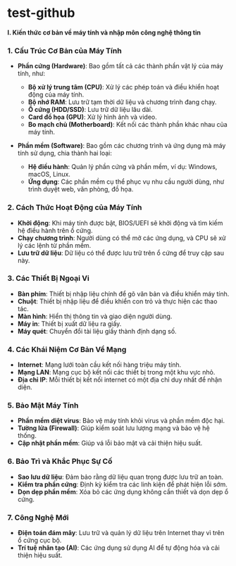 # test-github
**I. Kiến thức cơ bản về máy tính và nhập môn công nghệ thông tin**

### 1. **Cấu Trúc Cơ Bản của Máy Tính**
- **Phần cứng (Hardware)**: Bao gồm tất cả các thành phần vật lý của máy tính, như:
  - **Bộ xử lý trung tâm (CPU)**: Xử lý các phép toán và điều khiển hoạt động của máy tính.
  - **Bộ nhớ RAM**: Lưu trữ tạm thời dữ liệu và chương trình đang chạy.
  - **Ổ cứng (HDD/SSD)**: Lưu trữ dữ liệu lâu dài.
  - **Card đồ họa (GPU)**: Xử lý hình ảnh và video.
  - **Bo mạch chủ (Motherboard)**: Kết nối các thành phần khác nhau của máy tính.

- **Phần mềm (Software)**: Bao gồm các chương trình và ứng dụng mà máy tính sử dụng, chia thành hai loại:
  - **Hệ điều hành**: Quản lý phần cứng và phần mềm, ví dụ: Windows, macOS, Linux.
  - **Ứng dụng**: Các phần mềm cụ thể phục vụ nhu cầu người dùng, như trình duyệt web, văn phòng, đồ họa.

### 2. **Cách Thức Hoạt Động của Máy Tính**
- **Khởi động**: Khi máy tính được bật, BIOS/UEFI sẽ khởi động và tìm kiếm hệ điều hành trên ổ cứng.
- **Chạy chương trình**: Người dùng có thể mở các ứng dụng, và CPU sẽ xử lý các lệnh từ phần mềm.
- **Lưu trữ dữ liệu**: Dữ liệu có thể được lưu trữ trên ổ cứng để truy cập sau này.

### 3. **Các Thiết Bị Ngoại Vi**
- **Bàn phím**: Thiết bị nhập liệu chính để gõ văn bản và điều khiển máy tính.
- **Chuột**: Thiết bị nhập liệu để điều khiển con trỏ và thực hiện các thao tác.
- **Màn hình**: Hiển thị thông tin và giao diện người dùng.
- **Máy in**: Thiết bị xuất dữ liệu ra giấy.
- **Máy quét**: Chuyển đổi tài liệu giấy thành định dạng số.

### 4. **Các Khái Niệm Cơ Bản Về Mạng**
- **Internet**: Mạng lưới toàn cầu kết nối hàng triệu máy tính.
- **Mạng LAN**: Mạng cục bộ kết nối các thiết bị trong một khu vực nhỏ.
- **Địa chỉ IP**: Mỗi thiết bị kết nối internet có một địa chỉ duy nhất để nhận diện.

### 5. **Bảo Mật Máy Tính**
- **Phần mềm diệt virus**: Bảo vệ máy tính khỏi virus và phần mềm độc hại.
- **Tường lửa (Firewall)**: Giúp kiểm soát lưu lượng mạng và bảo vệ hệ thống.
- **Cập nhật phần mềm**: Giúp vá lỗi bảo mật và cải thiện hiệu suất.

### 6. **Bảo Trì và Khắc Phục Sự Cố**
- **Sao lưu dữ liệu**: Đảm bảo rằng dữ liệu quan trọng được lưu trữ an toàn.
- **Kiểm tra phần cứng**: Định kỳ kiểm tra các linh kiện để phát hiện lỗi sớm.
- **Dọn dẹp phần mềm**: Xóa bỏ các ứng dụng không cần thiết và dọn dẹp ổ cứng.

### 7. **Công Nghệ Mới**
- **Điện toán đám mây**: Lưu trữ và quản lý dữ liệu trên Internet thay vì trên ổ cứng cục bộ.
- **Trí tuệ nhân tạo (AI)**: Các ứng dụng sử dụng AI để tự động hóa và cải thiện hiệu suất.
